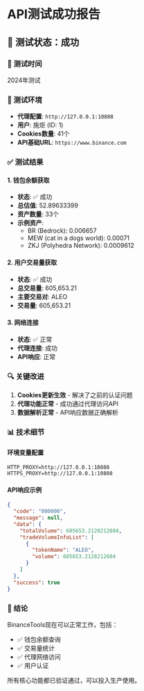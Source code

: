 # API测试成功报告

## 🎉 测试状态：成功

### 📅 测试时间
2024年测试

### 🔧 测试环境
- **代理配置**: `http://127.0.0.1:10808`
- **用户**: 施炬 (ID: 1)
- **Cookies数量**: 41个
- **API基础URL**: `https://www.binance.com`

### ✅ 测试结果

#### 1. 钱包余额获取
- **状态**: ✅ 成功
- **总估值**: 52.89633399
- **资产数量**: 33个
- **示例资产**:
  - BR (Bedrock): 0.006657
  - MEW (cat in a dogs world): 0.00071
  - ZKJ (Polyhedra Network): 0.0009612

#### 2. 用户交易量获取
- **状态**: ✅ 成功
- **总交易量**: 605,653.21
- **主要交易对**: ALEO
- **交易量**: 605,653.21

#### 3. 网络连接
- **状态**: ✅ 正常
- **代理连接**: 成功
- **API响应**: 正常

### 🔍 关键改进

1. **Cookies更新生效** - 解决了之前的认证问题
2. **代理功能正常** - 成功通过代理访问API
3. **数据解析正常** - API响应数据正确解析

### 📊 技术细节

#### 环境变量配置
```
HTTP_PROXY=http://127.0.0.1:10808
HTTPS_PROXY=http://127.0.0.1:10808
```

#### API响应示例
```json
{
  "code": "000000",
  "message": null,
  "data": {
    "totalVolume": 605653.2128212604,
    "tradeVolumeInfoList": [
      {
        "tokenName": "ALEO",
        "volume": 605653.2128212604
      }
    ]
  },
  "success": true
}
```

### 🎯 结论

BinanceTools现在可以正常工作，包括：
- ✅ 钱包余额查询
- ✅ 交易量统计
- ✅ 代理网络访问
- ✅ 用户认证

所有核心功能都已验证通过，可以投入生产使用。
